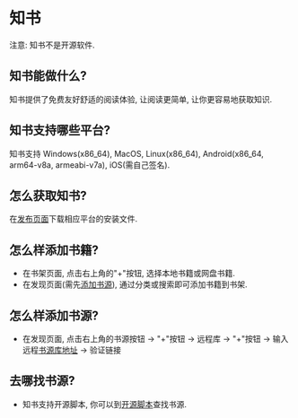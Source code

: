 # 知书

注意: 知书不是开源软件.

## 知书能做什么?

知书提供了免费友好舒适的阅读体验, 让阅读更简单, 让你更容易地获取知识.

## 知书支持哪些平台?

知书支持 Windows(x86_64), MacOS, Linux(x86_64), Android(x86_64, arm64-v8a, armeabi-v7a), iOS(需自己签名).

## 怎么获取知书?

在[发布页面](https://github.com/zhishuapp/zhishuapp.github.io/releases)下载相应平台的安装文件.

## 怎么样添加书籍?

- 在书架页面, 点击右上角的"+"按钮, 选择本地书籍或网盘书籍.
- 在发现页面(需先[添加书源](#怎么样添加书源)), 通过分类或搜索即可添加书籍到书架.

## 怎么样添加书源?

- 在发现页面, 点击右上角的书源按钮 -> "+"按钮 -> 远程库 -> "+"按钮 -> 输入远程[书源库地址](#去哪找书源) -> 验证链接

## 去哪找书源?

- 知书支持开源脚本, 你可以到[开源脚本](https://github.com/open-source-scripts)查找书源.
